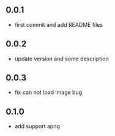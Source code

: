 ## 0.0.1

* first commit and add README files

## 0.0.2

* update version and some description

## 0.0.3

* fix can not load image bug

## 0.1.0

* add support apng
